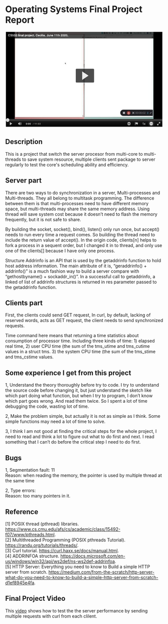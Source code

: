 # Operating Systems Final Project Report
[![Watch the video](https://github.com/Cecilia831/OperatingSystemsProject/blob/49db80216916f29177ae67d6956475faa5a725e9/OS.png)](https://media.pdx.edu/media/CS533+final+project%2C+Cecilia%2C++June+11th+2020%2C+/0_9dl13581)
## Description
This is a project that switch the server procesor from multi-core to multi-threads to save system resource, multiple clients sent package to server regularly to test the core's scheduling ability and efficiency.
## Server part

There are two ways to do synchronization in a server, Multi-processes and Multi-threads. They
all belong to multitask programming. The difference between them is that multi-processes need
to have different memory space, but multi-threads may share the same memory address. Using
thread will save system cost because it doesn’t need to flash the memory frequently, but it is not
safe to share.

By building the socket, socket(), bind(), listen() only run once, but accept() needs to run every
time a request comes. So building the thread need to include the return value of accept().
In the origin code, clients[n] helps to fork a process in a sequent order, but I changed it in to
thread, and only use one of the clients[] because I have only one process.

Structure Addrinfo is an API that is used by the getaddrinfo function to hold host address
information. The main attribute of it is, “geraddrinfo() + addrinfo()” is a much fashion way to build
a server compare with “gethostbyname() + sockaddr_in()”. In a successful call to getaddrinfo, a
linked of list of addrinfo structures is returned in res parameter passed to the getaddrinfo
function.

## Clients part

First, the clients could send GET request, In curl, by default, lacking of reserved words, acts as
GET request, the client needs to send synchronized requests.

Time command here means that returning a time statistics about consumption of processor
time. Including three kinds of time: 1) elapsed real time, 2) user CPU time (the sum of the
tms_utime and tms_cutime values in a struct tms. 3) the system CPU time (the sum of the
tms_stime and tms_cstime values.

## Some experience I get from this project

1, Understand the theory thoroughly before try to code.
I try to understand the source code before changing it, but just understand the sketch like which
part doing what function, but when I try to program, I don’t know which part goes wrong. And
read them twice. So I spent a lot of time debugging the code, wasting lot of time.

2, Make the problem simple, but actually it is not as simple as I think.
Some simple functions may need a lot of time to solve.

3, I think I am not good at finding the critical steps for the whole project, I need to read and think
a lot to figure out what to do first and next.
I read something that I can’t do before the critical step I need to do first.

## Bugs

1, Segmentation fault: 11  
Reason: when reading the memory, the pointer is used by multiple thread at the same time

2, Type errors:  
Reason: too many pointers in it.

## Reference

[1] POSIX thread (pthread) libraries. https://www.cs.cmu.edu/afs/cs/academic/class/15492-f07/www/pthreads.html.  
[2] Multithreaded Programming (POSIX pthreads Tutorial). https://randu.org/tutorials/threads/.  
[3] Curl tutorial. https://curl.haxx.se/docs/manual.html.  
[4] ADDRINFOA structure. https://docs.microsoft.com/en-us/windows/win32/api/ws2def/ns-ws2def-addrinfoa.  
[5] HTTP Server: Everything you need to know to Build a simple HTTP server from scratch. https://medium.com/from-the-scratch/http-server-what-do-you-need-to-know-to-build-a-simple-http-server-from-scratch-d1ef8945e4fa.  

## Final Project Video
This [video](https://media.pdx.edu/media/CS533+final+project%2C+Cecilia%2C++June+11th+2020%2C+/0_9dl13581) shows how to test the the server performance by sending multiple requests with curl from each clilent.

